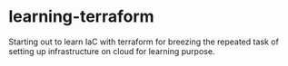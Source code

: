 # learning-terraform
Starting out to learn IaC with terraform for breezing the repeated task of setting up infrastructure on cloud for learning purpose.

